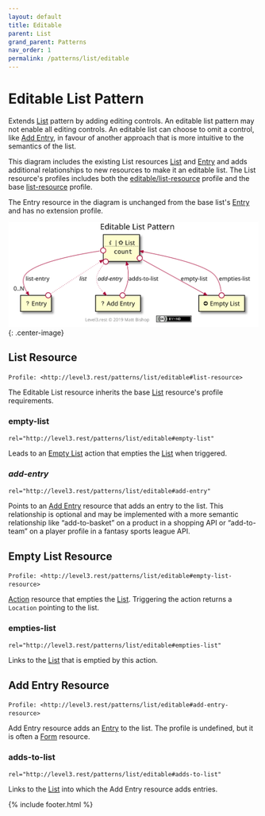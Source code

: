 ```yaml
---
layout: default
title: Editable
parent: List
grand_parent: Patterns
nav_order: 1
permalink: /patterns/list/editable
---
```

# Editable List Pattern

Extends [List](../list.md) pattern by adding editing controls. An editable list pattern may not enable all editing controls. An editable list can choose to omit a control, like [Add Entry](#add-entry-resource), in favour of another approach that is more intuitive to the semantics of the list. 

This diagram includes the existing List resources [List](../list.md#list-resource) and [Entry](../list.md#entry-resource) and adds additional relationships to new resources to make it an editable list. The List resource's profiles includes both the [editable/list-resource](#list-resource) profile and the base [list-resource](../list.md#list-resource) profile.

The Entry resource in the diagram is unchanged from the base list's [Entry](../list.md#entry-resource) and has no extension profile.

![](editable/relations.svg){: .center-image}

## List Resource

`Profile: <http://level3.rest/patterns/list/editable#list-resource>`

The Editable List resource inherits the base [List](../list.md#list-resource) resource's profile requirements.

### empty-list

```
rel="http://level3.rest/patterns/list/editable#empty-list"
```

Leads to an [Empty List](#empty-list-resource) action that empties the [List](#list-resource) when triggered.

### *add-entry*

```
rel="http://level3.rest/patterns/list/editable#add-entry"
```

Points to an [Add Entry](#add-entry-resource) resource that adds an entry to the list. This relationship is optional and may be implemented with a more semantic relationship like “add-to-basket” on a product in a shopping API or “add-to-team” on a player profile in a fantasy sports league API.

## Empty List Resource

`Profile: <http://level3.rest/patterns/list/editable#empty-list-resource>`

[Action](../../profiles/action.md) resource that empties the [List](#list-resource). Triggering the action returns a `Location` pointing to the list.

### empties-list

```
rel="http://level3.rest/patterns/list/editable#empties-list"
```

Links to the [List](#list-resource) that is emptied by this action.

## Add Entry Resource

`Profile: <http://level3.rest/patterns/list/editable#add-entry-resource>`

Add Entry resource adds an [Entry](#entry-resource) to the list. The profile is undefined, but it is often a [Form](../../profiles/form.md) resource.

### adds-to-list

```
rel="http://level3.rest/patterns/list/editable#adds-to-list"
```

Links to the [List](#list-resource) into which the Add Entry resource adds entries.

{% include footer.html %}